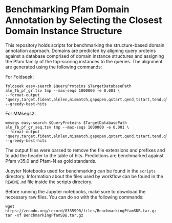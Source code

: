 # Benchmarking Pfam Domain Annotation by Selecting the Closest Domain Instance Structure

This repository holds scripts for benchmarking the structure-based domain annotation approach. Domains are predicted by aligning query proteins against a database comprised of domain instance structures and assigning the Pfam family of the top-scoring instances to the queries. The alignment are generated using the following commands:

For Foldseek:
```
foldseek easy-search $QueryProteins $TargetDatabasePath aln_Tb_pf_gr.tsv tmp --max-seqs 1000000 -e 0.001 \
--format-output "query,target,fident,alnlen,mismatch,gapopen,qstart,qend,tstart,tend,qlen,tlen,evalue,bits,alntmscore,lddt,prob,tcov" --greedy-best-hits
```
For MMseqs2:
```
mmseqs easy-search $QueryProteins $TargetDatabasePath aln_Tb_pf_gr_seq.tsv tmp --max-seqs 1000000 -e 0.001 \
--format-output "query,target,fident,alnlen,mismatch,gapopen,qstart,qend,tstart,tend,qlen,tlen,evalue,bits,tcov" --greedy-best-hits
```
The output files were parsed to remove the file extensions and prefixes and to add the header to the table of hits.
Predictions are benchmarked against Pfam v35.0 and Pfam-N as gold standards.

Jupyter Notebooks used for benchmarking can be found in the `scripts` directory. Information about the files used by workflow can be found in the `README.md` file inside the scripts directory.

Before running the Jupyter notebooks, make sure to download the necessary raw files. You can do so with the following commands:

```
wget https://zenodo.org/record/8335990/files/BenchmarkingPfamSDB.tar.gz
tar -xf BenchmarkingPfamSDB.tar.gz
```

